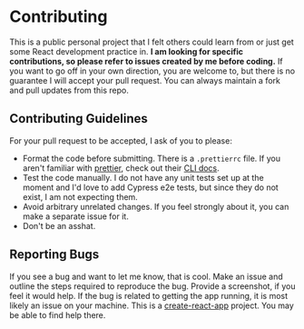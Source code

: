 # Contributing

This is a public personal project that I felt others could learn from or just get some React development practice in. **I am looking for specific contributions, so please refer to issues created by me before coding.** If you want to go off in your own direction, you are welcome to, but there is no guarantee I will accept your pull request. You can always maintain a fork and pull updates from this repo.

## Contributing Guidelines

For your pull request to be accepted, I ask of you to please:

- Format the code before submitting. There is a `.prettierrc` file. If you aren't familiar with [prettier](https://prettier.io/), check out their [CLI docs](https://prettier.io/docs/en/cli.html).
- Test the code manually. I do not have any unit tests set up at the moment and I'd love to add Cypress e2e tests, but since they do not exist, I am not expecting them.
- Avoid arbitrary unrelated changes. If you feel strongly about it, you can make a separate issue for it.
- Don't be an asshat.

## Reporting Bugs

If you see a bug and want to let me know, that is cool. Make an issue and outline the steps required to reproduce the bug. Provide a screenshot, if you feel it would help. If the bug is related to getting the app running, it is most likely an issue on your machine. This is a [create-react-app](https://github.com/facebook/create-react-app) project. You may be able to find help there.
